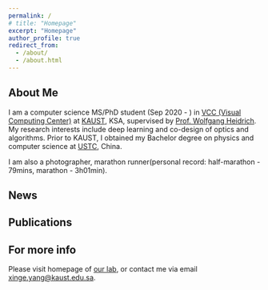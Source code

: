 ```yaml
---
permalink: /
# title: "Homepage"
excerpt: "Homepage"
author_profile: true
redirect_from: 
  - /about/
  - /about.html
---
```



About Me
------
I am a computer science MS/PhD student (Sep 2020 - ) in [VCC (Visual Computing Center)](https://cemse.kaust.edu.sa/vcc) at [KAUST](https://www.kaust.edu.sa/en), KSA, supervised by [Prof. Wolfgang Heidrich](https://vccimaging.org/People/heidriw/). My research interests include deep learning and co-design of optics and algorithms. Prior to KAUST, I obtained my Bachelor degree on physics and computer science at [USTC](https://en.ustc.edu.cn/), China.

I am also a photographer, marathon runner(personal record: half-marathon - 79mins, marathon - 3h01min). 

News
------

Publications
------

For more info
------
Please visit homepage of [our lab](https://vccimaging.org/), or contact me via email <xinge.yang@kaust.edu.sa>.
